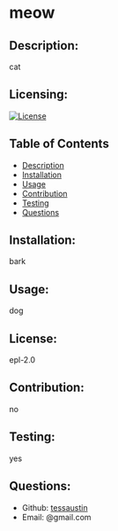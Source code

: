 # meow

## Description:
cat

## Licensing:
[![License](https://img.shields.io/badge/License-epl%202.0-blue.svg)](https://shields.io)

## Table of Contents 
* [Description](#description)
* [Installation](#installation)
* [Usage](#usage)
* [Contribution](#contribute)
* [Testing](#tests)
* [Questions](#questions)

## Installation:
bark

## Usage:
dog

## License:
epl-2.0

## Contribution:
no

## Testing:
yes

## Questions:
- Github: [tessaustin](https://github.com/tessaustin)
- Email: @gmail.com 
